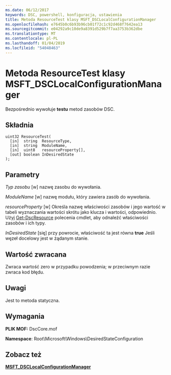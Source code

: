 ```yaml
---
ms.date: 06/12/2017
keywords: DSC, powershell, konfiguracja, ustawienia
title: Metoda ResourceTest klasy MSFT_DSCLocalConfigurationManager
ms.openlocfilehash: e7645b0c6b93b96cb01f72c1c92d468f7642ea13
ms.sourcegitcommit: e04292a9c10de9a8391d529b7f7aa3753b362dbe
ms.translationtype: MT
ms.contentlocale: pl-PL
ms.lasthandoff: 01/04/2019
ms.locfileid: "54048463"
---
```

# <a name="resourcetest-method-of-the-msftdsclocalconfigurationmanager-class"></a>Metoda ResourceTest klasy MSFT_DSCLocalConfigurationManager

Bezpośrednio wywołuje **testu** metod zasobów DSC.

## <a name="syntax"></a>Składnia

```mof
uint32 ResourceTest(
  [in]  string  ResourceType,
  [in]  string  ModuleName,
  [in]  uint8   resourceProperty[],
  [out] boolean InDesiredState
);
```

## <a name="parameters"></a>Parametry

*Typ zasobu* \[w\] nazwę zasobu do wywołania.

*ModuleName* \[w\] nazwę modułu, który zawiera zasób do wywołania.

*resourceProperty* \[w\] Określa nazwę właściwości zasobów i jego wartość w tabeli wyznaczania wartości skrótu jako klucza i wartości, odpowiednio. Użyj [Get-DscResource](/powershell/module/PSDesiredStateConfiguration/Get-DscResource) polecenia cmdlet, aby odnaleźć właściwości zasobów i ich typy.

*InDesiredState* \[się\] przy powrocie, właściwość ta jest równa **true** Jeśli węzeł docelowy jest w żądanym stanie.

## <a name="return-value"></a>Wartość zwracana

Zwraca wartość zero w przypadku powodzenia; w przeciwnym razie zwraca kod błędu.

## <a name="remarks"></a>Uwagi

Jest to metoda statyczna.

## <a name="requirements"></a>Wymagania

**PLIK MOF:** DscCore.mof

**Namespace**: Root\Microsoft\Windows\DesiredStateConfiguration

## <a name="see-also"></a>Zobacz też

[**MSFT_DSCLocalConfigurationManager**](msft-dsclocalconfigurationmanager.md)
